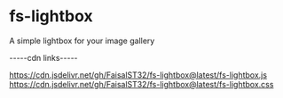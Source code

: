 # fs-lightbox
A simple lightbox for your image gallery


-----cdn links-----

https://cdn.jsdelivr.net/gh/FaisalST32/fs-lightbox@latest/fs-lightbox.js
https://cdn.jsdelivr.net/gh/FaisalST32/fs-lightbox@latest/fs-lightbox.css
